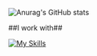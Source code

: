 ![Anurag's GitHub stats](https://github-readme-stats.vercel.app/api?username=MrHeadbang&show_icons=true&theme=radical)

##I work with##

[![My Skills](https://skillicons.dev/icons?i=js,html,css,jquery,androidstudio,bash,c,cpp,bots,git,github,gitlab,haskell,java,latex,linux,mysql,nginx,php,py,raspberrypi,react,vscode,visualstudio,xd,stackoverflow,regex)](https://skillicons.dev)
